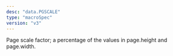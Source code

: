 ```yaml
---
desc: "data.PGSCALE"
type: "macroSpec"
version: "v3"
---
```


Page scale factor; a percentage of the values in page.height and page.width.